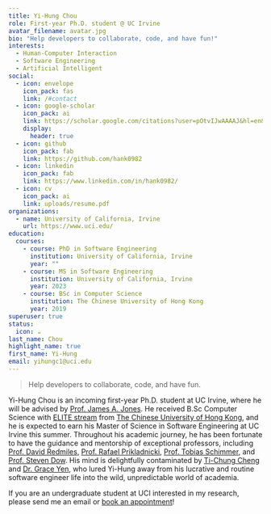```yaml
---
title: Yi-Hung Chou
role: First-year Ph.D. student @ UC Irvine
avatar_filename: avatar.jpg
bio: "Help developers to collaborate, code, and have fun!"
interests:
  - Human-Computer Interaction
  - Software Engineering
  - Artificial Intelligent
social:
  - icon: envelope
    icon_pack: fas
    link: /#contact
  - icon: google-scholar
    icon_pack: ai
    link: https://scholar.google.com/citations?user=pOtvIJwAAAAJ&hl=en&authuser=2
    display:
      header: true
  - icon: github
    icon_pack: fab
    link: https://github.com/hank0982
  - icon: linkedin
    icon_pack: fab
    link: https://www.linkedin.com/in/hank0982/
  - icon: cv
    icon_pack: ai
    link: uploads/resume.pdf
organizations:
  - name: University of California, Irvine
    url: https://www.uci.edu/
education:
  courses:
    - course: PhD in Software Engineering
      institution: University of California, Irvine
      year: ""
    - course: MS in Software Engineering
      institution: University of California, Irvine
      year: 2023
    - course: BSc in Computer Science
      institution: The Chinese University of Hong Kong
      year: 2019
superuser: true
status:
  icon: ☕️
last_name: Chou
highlight_name: true
first_name: Yi-Hung
email: yihungc1@uci.edu
---
```


> Help developers to collaborate, code, and have fun.

Yi-Hung Chou is an incoming first-year Ph.D. student at UC Irvine, where he will be advised by [Prof. James A. Jones](https://jamesajones.com/). He received B.Sc Computer Science with [ELITE stream](https://www.erg.cuhk.edu.hk/erg/Elite) from [The Chinese University of Hong Kong](https://www.cuhk.edu.hk/english/index.html), and he is expected to earn his Master of Science in Software Engineering at UC Irvine this summer. Throughout his academic journey, he has been fortunate to have the guidance and mentorship of exceptional professors, including [Prof. David Redmiles](https://redmiles.ics.uci.edu/), [Prof. Rafael Prikladnicki](https://www.inf.pucrs.br/rafael/), [Prof. Tobias Schimmer](https://www.linkedin.com/in/tobiashildenbrand/), and [Prof. Steven Dow](https://spdow.ucsd.edu/). His mind is delightfully contaminated by [Ti-Chung Cheng](https://tichung.com/about/) and [Dr. Grace Yen](https://gracetfg2.github.io/), who lured Yi-Hung away from his lucrative and routine software engineer life into the wild, unpredictable world of academia.

If you are an undergraduate student at UCI interested in my research, please send me an email or [book an appointment](https://calendly.com/yihungc1/30min)!

